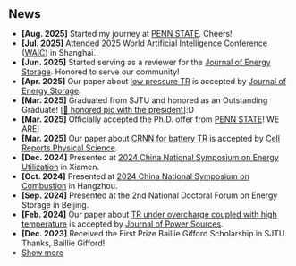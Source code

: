 <h2 style="margin: 60px 0px 10px;">News</h2>

<ul>
<li><strong>[Aug. 2025]</strong> Started my journey at <a href="https://www.psu.edu/">PENN STATE</a>. Cheers!</li>
<li><strong>[Jul. 2025]</strong> Attended 2025 World Artificial Intelligence Conference (<a href="https://worldaic.com.cn/">WAIC</a>) in Shanghai.</li>
<li><strong>[Jun. 2025]</strong> Started serving as a reviewer for the <a href="https://www.sciencedirect.com/journal/journal-of-energy-storage/">Journal of Energy Storage</a>. Honored to serve our community!</li>
<li><strong>[Apr. 2025]</strong> Our paper about <a href="https://doi.org/10.1016/j.est.2025.116855">low pressure TR</a> is accepted by <a href="https://www.sciencedirect.com/journal/journal-of-energy-storage/">Journal of Energy Storage</a>.</li>
<li><strong>[Mar. 2025]</strong> Graduated from SJTU and honored as an Outstanding Graduate! [<a href="https://shaoyanliu.github.io/assets/img/graduation-president.jpg" target="_blank">📸 honored pic with the president</a>]:D</li>
<li><strong>[Mar. 2025]</strong> Officially accepted the Ph.D. offer from <a href="https://www.psu.edu/">PENN STATE</a>! WE ARE!</li>
<li><strong>[Mar. 2025]</strong> Our paper about <a href="https://doi.org/10.1016/j.xcrp.2025.102563">CRNN for battery TR</a> is accepted by <a href="https://www.cell.com/cell-reports-physical-science/home">Cell Reports Physical Science</a>.</li>
<li><strong>[Dec. 2024]</strong> Presented at <a href="https://eteu2024.scimeeting.cn/">2024 China National Symposium on Energy Utilization</a> in Xiamen. </li>
<li><strong>[Oct. 2024]</strong> Presented at <a href="https://combust2024.casconf.cn/">2024 China National Symposium on Combustion</a> in Hangzhou. </li>
<li><strong>[Sep. 2024]</strong> Presented at the 2nd National Doctoral Forum on Energy Storage in Beijing. </li>
<li><strong>[Feb. 2024]</strong> Our paper about <a href="https://doi.org/10.1016/j.jpowsour.2024.234237">TR under overcharge coupled with high temperature</a> is accepted by <a href="https://www.sciencedirect.com/journal/journal-of-power-sources">Journal of Power Sources</a>.</li>
<li><strong>[Dec. 2023]</strong> Received the First Prize Baillie Gifford Scholarship in SJTU. Thanks, Baillie Gifford!</li>
  
<li> <a href="#" onclick="toggleVis(this); return false;">Show more</a> </li>
<div id="newsmore" style="display:none">
  <li><strong>[Dec. 2023]</strong> Our paper about <a href="https://doi.org/10.1016/j.est.2023.110201">TR explosion limits</a> is accepted  by <a href="https://www.sciencedirect.com/journal/journal-of-energy-storage/">Journal of Energy Storage</a>.</li>  
  <li><strong>[Jun. 2023]</strong> Our paper about <a href="https://doi.org/10.1016/j.ijhydene.2023.06.084">exergy loss under temperature fluctuations</a> is accepted by <a href="https://www.sciencedirect.com/journal/international-journal-of-hydrogen-energy">International Journal of Hydrogen Energy</a>.</li>
  <li><strong>[Dec. 2022]</strong> Presented at <a href="https://combust2022.casconf.cn/">2022 China National Symposium on Combustion</a> in Shanghai. </li>
</div>

</ul>

